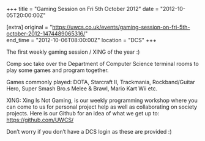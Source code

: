 +++
title = "Gaming Session on Fri 5th October 2012"
date = "2012-10-05T20:00:00Z"

[extra]
original = "https://uwcs.co.uk/events/gaming-session-on-fri-5th-october-2012-1474489065316/"    
end_time = "2012-10-06T08:00:00Z"
location = "DCS"
+++

The first weekly gaming session / XING of the year :)

Comp soc take over the Department of Computer Science terminal rooms to play some games and program together.

Games commonly played: DOTA, Starcraft II, Trackmania, Rockband/Guitar Hero, Super Smash Bro.s Melee & Brawl, Mario Kart Wii etc.

XING: Xing Is Not Gaming, is our weekly programming workshop where you can come to us for personal project help as well as collaborating on society projects. Here is our Github for an idea of what we get up to: https://github.com/UWCS/

Don’t worry if you don’t have a DCS login as these are provided :)

